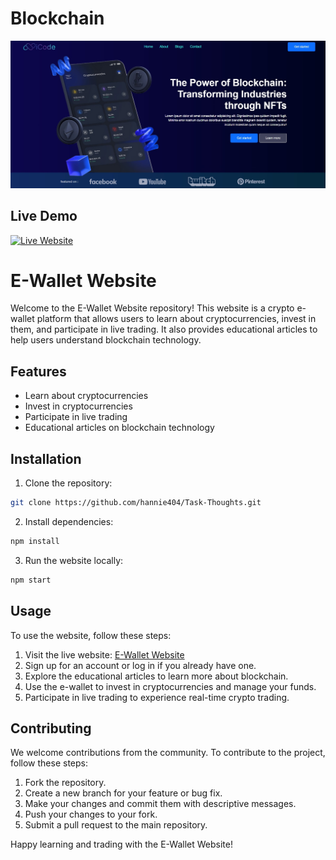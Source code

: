 # Blockchain
<img src="./assets/home page.jpg" alt="home page">

## Live Demo

[![Live Website](https://img.shields.io/badge/Click%20Me-Live%20Website-blue?style=for-the-badge)](https://hannie404.github.io/blockchain/)


# E-Wallet Website

Welcome to the E-Wallet Website repository! This website is a crypto e-wallet platform that allows users to learn about cryptocurrencies, invest in them, and participate in live trading. It also provides educational articles to help users understand blockchain technology.

## Features
- Learn about cryptocurrencies
- Invest in cryptocurrencies
- Participate in live trading
- Educational articles on blockchain technology

## Installation
1. Clone the repository:
```bash
git clone https://github.com/hannie404/Task-Thoughts.git
```
2. Install dependencies:
```bash
npm install
```

3. Run the website locally:
```bash
npm start
```

## Usage
To use the website, follow these steps:

1. Visit the live website: [E-Wallet Website](https://hannie404.github.io/blockchain/)
2. Sign up for an account or log in if you already have one.
3. Explore the educational articles to learn more about blockchain.
4. Use the e-wallet to invest in cryptocurrencies and manage your funds.
5. Participate in live trading to experience real-time crypto trading.

## Contributing
We welcome contributions from the community. To contribute to the project, follow these steps:

1. Fork the repository.
2. Create a new branch for your feature or bug fix.
3. Make your changes and commit them with descriptive messages.
4. Push your changes to your fork.
5. Submit a pull request to the main repository.

Happy learning and trading with the E-Wallet Website!


<!-- 
    I coded this website the day when the mini project was announced.
    Back then, bootstrap wasn't introduced to us yet.

    You will notice how untidy was my home page, I tried to make it
    responsive using css only. That's why it wasn't coded well. Nevertheless,
    I achieved my desired output even if it wasn't the best.

    As you may notice, I used the nav area and the footer area as my template for the other pages so that I don't have to code it again. Both are also messed up because of the same reason.

    I am planning to fix my home page but due to the shortage of the given days
    to make this mini project, I decided to prioritize making the other pages.
    I am planning to fix this soon when I have time.

    Thankfully, with the help of using bootstrap, I managed to make the other pages more responsive and easy without making long css styles.
 -->
